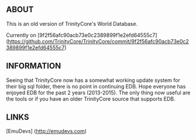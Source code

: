 ## ABOUT

This is an old version of TrinityCore's World Database.

Currently on [9f2f56afc90acb73e0c2389899f1e2efd64555c7] (https://github.com/TrinityCore/TrinityCore/commit/9f2f56afc90acb73e0c2389899f1e2efd64555c7)

## INFORMATION

Seeing that TrinityCore now has a somewhat working update system for their big sql folder, there is no point in continuing EDB. Hope everyone has enjoyed EDB for the past 2 years (2013-2015). The only thing now useful are the tools or if you have an older TrinityCore source that supports EDB.

## LINKS

[EmuDevs] (http://emudevs.com)
